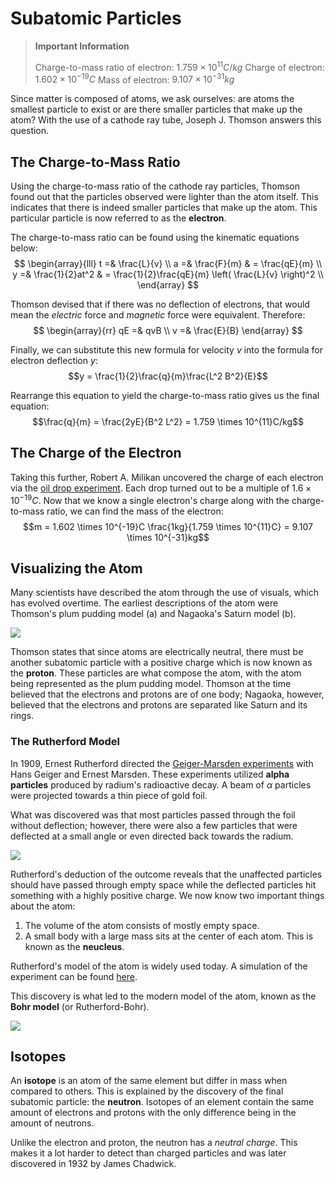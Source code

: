# Subatomic Particles

> **Important Information**
> 
> Charge-to-mass ratio of electron: $1.759 \times 10^{11}C/kg$
> Charge of electron: $1.602 \times 10^{-19}C$
> Mass of electron: $9.107 \times 10^{-31}kg$

Since matter is composed of atoms, we ask ourselves: are atoms the smallest particle to exist or are there smaller particles that make up the atom? With the use of a cathode ray tube, Joseph J. Thomson answers this question.

## The Charge-to-Mass Ratio

Using the charge-to-mass ratio of the cathode ray particles, Thomson found out that the particles observed were lighter than the atom itself. This indicates that there is indeed smaller particles that make up the atom. This particular particle is now referred to as the **electron**.

The charge-to-mass ratio can be found using the kinematic equations below:
$$
\begin{array}{lll}
	t =& \frac{L}{v} \\
	a =& \frac{F}{m} & = \frac{qE}{m} \\
	y =& \frac{1}{2}at^2 & = \frac{1}{2}\frac{qE}{m} \left( \frac{L}{v} \right)^2 \\
\end{array}
$$

Thomson devised that if there was no deflection of electrons, that would mean the *electric* force and *magnetic* force were equivalent. Therefore:
$$
\begin{array}{rr}
qE =& qvB \\
v =& \frac{E}{B}
\end{array}
$$

Finally, we can substitute this new formula for velocity $v$ into the formula for electron deflection $y$:
$$y = \frac{1}{2}\frac{q}{m}\frac{L^2 B^2}{E}$$

Rearrange this equation to yield the charge-to-mass ratio gives us the final equation:
$$\frac{q}{m} = \frac{2yE}{B^2 L^2} = 1.759 \times 10^{11}C/kg$$

## The Charge of the Electron

Taking this further, Robert A. Milikan uncovered the charge of each electron via the [oil drop experiment](https://en.wikipedia.org/wiki/Oil_drop_experiment). Each drop turned out to be a multiple of $1.6 \times 10^{-19}C$. Now that we know a single electron's charge along with the charge-to-mass ratio, we can find the mass of the electron:
$$m = 1.602 \times 10^{-19}C \frac{1kg}{1.759 \times 10^{11}C} = 9.107 \times 10^{-31}kg$$

## Visualizing the Atom

Many scientists have described the atom through the use of visuals, which has evolved overtime. The earliest descriptions of the atom were Thomson's plum pudding model (a) and Nagaoka's Saturn model (b).

![](https://openstax.org/apps/image-cdn/v1/f=webp/apps/archive/20230620.181811/resources/ea645a0ec3fd44facb8e9ac3558e87975079bb2f)

Thomson states that since atoms are electrically neutral, there must be another subatomic particle with a positive charge which is now known as the **proton**. These particles are what compose the atom, with the atom being represented as the plum pudding model. Thomson at the time believed that the electrons and protons are of one body; Nagaoka, however, believed that the electrons and protons are separated like Saturn and its rings.

### The Rutherford Model

In 1909, Ernest Rutherford directed the [Geiger-Marsden experiments](https://www.wikiwand.com/en/Geiger%E2%80%93Marsden_experiment) with Hans Geiger and Ernest Marsden. These experiments utilized **alpha particles** produced by radium's radioactive decay. A beam of $\alpha$ particles were projected towards a thin piece of gold foil.

What was discovered was that most particles passed through the foil without deflection; however, there were also a few particles that were deflected at a small angle or even directed back towards the radium.

![](https://openstax.org/apps/image-cdn/v1/f=webp/apps/archive/20230620.181811/resources/2b721b0944b10dcfed1a88cb056a233b350838a9)

Rutherford's deduction of the outcome reveals that the unaffected particles should have passed through empty space while the deflected particles hit something with a highly positive charge. We now know two important things about the atom:

1. The volume of the atom consists of mostly empty space.
2. A small body with a large mass sits at the center of each atom. This is known as the **neucleus**.

Rutherford's model of the atom is widely used today. A simulation of the experiment can be found [here](https://micro.magnet.fsu.edu/electromag/java/rutherford/).

This discovery is what led to the modern model of the atom, known as the **Bohr model** (or Rutherford-Bohr).

![](https://external-content.duckduckgo.com/iu/?u=https%3A%2F%2Fcdn.britannica.com%2F09%2F149209-004-E4AA2D63.jpg&f=1&nofb=1&ipt=7ef10a2adbef5f598d3bb6ed57f14b7241b60da4daecde11cd62f684b4b6bcee&ipo=images)

## Isotopes

An **isotope** is an atom of the same element but differ in mass when compared to others. This is explained by the discovery of the final subatomic particle: the **neutron**. Isotopes of an element contain the same amount of electrons and protons with the only difference being in the amount of neutrons.

Unlike the electron and proton, the neutron has a *neutral charge*. This makes it a lot harder to detect than charged particles and was later discovered in 1932 by James Chadwick.
